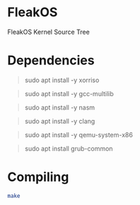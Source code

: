# FleakOS
FleakOS Kernel Source Tree

# Dependencies

> sudo apt install -y xorriso

> sudo apt install -y gcc-multilib

> sudo apt install -y nasm

> sudo apt install -y clang

> sudo apt install -y qemu-system-x86

> sudo apt install grub-common

# Compiling

 ```bash
make 
```
